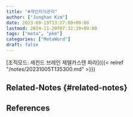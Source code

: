 ```yaml
---
title: "#개인지식관리"
author: ["Junghan Kim"]
date: 2023-09-19T13:27:00+09:00
lastmod: 2024-11-20T07:32:39+09:00
tags: ["meta", "pkm"]
categories: ["MetaWord"]
draft: false
---
```


[조직모드: 세컨드 브레인 제텔카스텐 파라]({{< relref "/notes/20231005T135300.md" >}})


## Related-Notes {#related-notes}

## References

<style>.csl-entry{text-indent: -1.5em; margin-left: 1.5em;}</style><div class="csl-bib-body">
</div>
